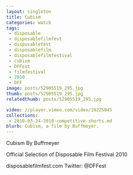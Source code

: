 ```yaml
---
layout: singleton
title: Cubism
categories: watch
tags:
 - disposable
 - disposablefilmfest
 - disposablefest
 - disposablefilm
 - disposablefilmfestival
 - cubism
 - DFFest
 - filmfestival
 - 2010
 - DFF
image: posts/52905519_295.jpg
thumb: posts/52905519_295.jpg
relatedthumb: posts/52905519_295.jpg

video: //player.vimeo.com/video/10225045
collections:
 - 2010-03-24-2010-competitive-shorts.md
blurb: Cubism, a film by Buffmeyer.
---
```


Cubism
By Buffmeyer

Official Selection of Disposable Film Festival 2010

disposablefilmfest.com
Twitter: @DFFest